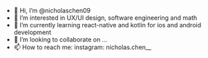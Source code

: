 - 👋 Hi, I’m @nicholaschen09
- 👀 I’m interested in UX/UI design, software engineering and math
- 🌱 I’m currently learning react-native and kotlin for ios and android development
- 💞️ I’m looking to collaborate on ...
- 📫 How to reach me: instagram: nicholas.chen__ 

<!---
nicholaschen09/nicholaschen09 is a ✨ special ✨ repository because its `README.md` (this file) appears on your GitHub profile.
You can click the Preview link to take a look at your changes.
--->
